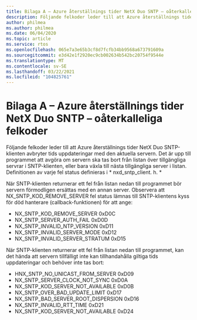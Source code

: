 ```yaml
---
title: Bilaga A – Azure återställnings tider NetX Duo SNTP – oåterkalleliga felkoder
description: Följande felkoder leder till att Azure återställnings tider NetX Duo SNTP-klienten avbryter tids uppdateringar med den aktuella servern.
author: philmea
ms.author: philmea
ms.date: 06/04/2020
ms.topic: article
ms.service: rtos
ms.openlocfilehash: 065e7a3e65b3cf8d7fcfb34bb9568a673791609a
ms.sourcegitcommit: e3d42e1f2920ec9cb002634b542bc20754f9544e
ms.translationtype: MT
ms.contentlocale: sv-SE
ms.lasthandoff: 03/22/2021
ms.locfileid: "104825761"
---
```

# <a name="appendix-a---azure-rtos-netx-duo-sntp-fatal-error-codes"></a>Bilaga A – Azure återställnings tider NetX Duo SNTP – oåterkalleliga felkoder

Följande felkoder leder till att Azure återställnings tider NetX Duo SNTP-klienten avbryter tids uppdateringar med den aktuella servern. Det är upp till programmet att avgöra om servern ska tas bort från listan över tillgängliga servrar i SNTP-klienten, eller bara växla till nästa tillgängliga server i listan. Definitionen av varje fel status definieras i * nxd_sntp_client. h. *

När SNTP-klienten returnerar ett fel från listan nedan till programmet bör servern förmodligen ersättas med en annan server. Observera att NX_SNTP_KOD_REMOVE_SERVER fel status lämnas till SNTP-klientens kyss för död hanterare (callback-funktionen) för att ange:

- NX_SNTP_KOD_REMOVE_SERVER 0xD0C  
- NX_SNTP_SERVER_AUTH_FAIL 0xD0D  
- NX_SNTP_INVALID_NTP_VERSION 0xD11  
- NX_SNTP_INVALID_SERVER_MODE 0xD12  
- NX_SNTP_INVALID_SERVER_STRATUM 0xD15  

När SNTP-klienten returnerar ett fel från listan nedan till programmet, kan det hända att servern tillfälligt inte kan tillhandahålla giltiga tids uppdateringar och behöver inte tas bort:

- HNX_SNTP_NO_UNICAST_FROM_SERVER 0xD09  
- NX_SNTP_SERVER_CLOCK_NOT_SYNC 0xD0A  
- NX_SNTP_KOD_SERVER_NOT_AVAILABLE 0xD0B  
- NX_SNTP_OVER_BAD_UPDATE_LIMIT 0xD17  
- NX_SNTP_BAD_SERVER_ROOT_DISPERSION 0xD16  
- NX_SNTP_INVALID_RTT_TIME 0xD21  
- NX_SNTP_KOD_SERVER_NOT_AVAILABLE 0xD24